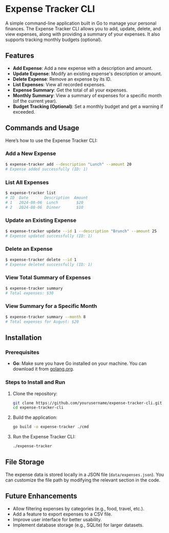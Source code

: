 # Expense Tracker CLI

A simple command-line application built in Go to manage your personal finances. The Expense Tracker CLI allows you to add, update, delete, and view expenses, along with providing a summary of your expenses. It also supports tracking monthly budgets (optional).

## Features

- **Add Expense**: Add a new expense with a description and amount.
- **Update Expense**: Modify an existing expense's description or amount.
- **Delete Expense**: Remove an expense by its ID.
- **List Expenses**: View all recorded expenses.
- **Expense Summary**: Get the total of all your expenses.
- **Monthly Summary**: View a summary of expenses for a specific month (of the current year).
- **Budget Tracking (Optional)**: Set a monthly budget and get a warning if exceeded.

## Commands and Usage

Here’s how to use the Expense Tracker CLI:

### Add a New Expense
```bash
$ expense-tracker add --description "Lunch" --amount 20
# Expense added successfully (ID: 1)
```

### List All Expenses
```bash
$ expense-tracker list
# ID  Date       Description  Amount
# 1   2024-08-06  Lunch        $20
# 2   2024-08-06  Dinner       $10
```

### Update an Existing Expense
```bash
$ expense-tracker update --id 1 --description "Brunch" --amount 25
# Expense updated successfully (ID: 1)
```

### Delete an Expense
```bash
$ expense-tracker delete --id 1
# Expense deleted successfully (ID: 1)
```

### View Total Summary of Expenses
```bash
$ expense-tracker summary
# Total expenses: $30
```

### View Summary for a Specific Month
```bash
$ expense-tracker summary --month 8
# Total expenses for August: $20
```

## Installation

### Prerequisites
- **Go**: Make sure you have Go installed on your machine. You can download it from [golang.org](https://golang.org/dl/).

### Steps to Install and Run
1. Clone the repository:
   ```bash
   git clone https://github.com/yourusername/expense-tracker-cli.git
   cd expense-tracker-cli
   ```

2. Build the application:
   ```bash
   go build -o expense-tracker ./cmd
   ```

3. Run the Expense Tracker CLI:
   ```bash
   ./expense-tracker
   ```

## File Storage

The expense data is stored locally in a JSON file (`data/expenses.json`). You can customize the file path by modifying the relevant section in the code.

## Future Enhancements

- Allow filtering expenses by categories (e.g., food, travel, etc.).
- Add a feature to export expenses to a CSV file.
- Improve user interface for better usability.
- Implement database storage (e.g., SQLite) for larger datasets.
